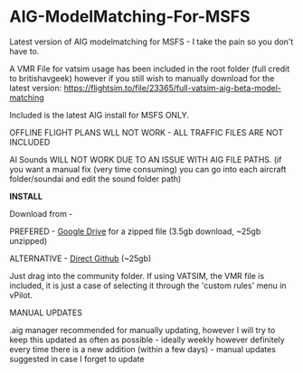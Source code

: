 # AIG-ModelMatching-For-MSFS
Latest version of AIG modelmatching for MSFS -  I take the pain so you don't have to.

A VMR File for vatsim usage has been included in the root folder (full credit to britishavgeek) however if you still wish to manually download for the latest version: https://flightsim.to/file/23365/full-vatsim-aig-beta-model-matching

Included is the latest AIG install for MSFS ONLY.

OFFLINE FLIGHT PLANS WLL NOT WORK - ALL TRAFFIC FILES ARE NOT INCLUDED

AI Sounds WILL NOT WORK DUE TO AN ISSUE WITH AIG FILE PATHS.
(if you want a manual fix (very time consuming) you can go into each aircraft folder/soundai and edit the sound folder path)

<b>INSTALL</b>

Download from - 

PREFERED - [Google Drive](https://drive.google.com/file/d/1Q5vUhfs7Zqv4pIpO_ssbmZRjaFKX6p2Z/view?usp=sharing) for a zipped file (3.5gb download, ~25gb unzipped)

ALTERNATIVE - [Direct Github](https://codeload.github.com/Samueleonard/AIG-ModelMatching-For-MSFS/zip/refs/heads/main) (~25gb)

Just drag into the community folder. If using VATSIM, the VMR file is included, it is just a case of selecting it through the 'custom rules' menu in vPilot.


MANUAL UPDATES

.aig manager recommended for manually updating, however I will try to keep this updated as often as possible - ideally weekly however definitely every time there is a new addition (within a few days) - manual updates suggested in case I forget to update

